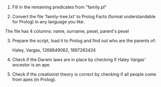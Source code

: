 1. Fill in the remaining predicates from "family.pl"

2. Convert the file 'family-tree.txt' to Prolog Facts (format understandable for Prolog) in any language you like.

The file has 4 columns: name, surname, pesel, parent's pesel

3. Prepare the script, load it to Prolog and find out who are the parents of:

	Haley, Vargas, 1268649062, 1897283424

4. Check if the Darwin laws are in place by checking if Haley Vargas' ancestor is an ape.

5. Check if the creationist theory is correct by checking if all people come from apes (in Prolog).